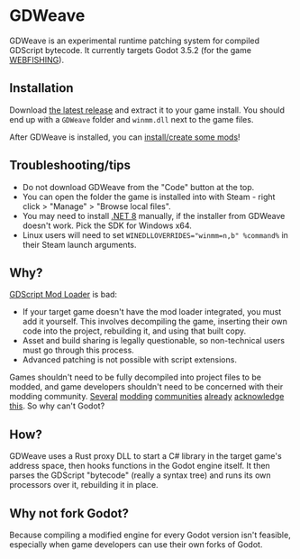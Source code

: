 # GDWeave

GDWeave is an experimental runtime patching system for compiled GDScript bytecode. It currently targets Godot 3.5.2 (for the game [WEBFISHING](https://store.steampowered.com/app/3146520/WEBFISHING/)).

## Installation

Download [the latest release](https://github.com/NotNite/GDWeave/releases/latest/download/GDWeave.zip) and extract it to your game install. You should end up with a `GDWeave` folder and `winmm.dll` next to the game files.

After GDWeave is installed, you can [install/create some mods](https://github.com/NotNite/GDWeave/blob/main/MODS.md)!

## Troubleshooting/tips

- Do not download GDWeave from the "Code" button at the top.
- You can open the folder the game is installed into with Steam - right click > "Manage" > "Browse local files".
- You may need to install [.NET 8](https://dotnet.microsoft.com/en-us/download/dotnet/8.0) manually, if the installer from GDWeave doesn't work. Pick the SDK for Windows x64.
- Linux users will need to set `WINEDLLOVERRIDES="winmm=n,b" %command%` in their Steam launch arguments.

## Why?

[GDScript Mod Loader](https://github.com/GodotModding/godot-mod-loader) is bad:

- If your target game doesn't have the mod loader integrated, you must add it yourself. This involves decompiling the game, inserting their own code into the project, rebuilding it, and using that built copy.
- Asset and build sharing is legally questionable, so non-technical users must go through this process.
- Advanced patching is not possible with script extensions.

Games shouldn't need to be fully decompiled into project files to be modded, and game developers shouldn't need to be concerned with their modding community. [Several](https://docs.bepinex.dev/index.html) [modding](https://dev.epicgames.com/documentation/en-us/unreal-engine/plugins-in-unreal-engine) [communities](https://github.com/AurieFramework/YYToolkit) [already](https://reloaded-project.github.io/Reloaded-II/) [acknowledge](https://fabricmc.net/) [this](https://goatcorp.github.io/). So why can't Godot?

## How?

GDWeave uses a Rust proxy DLL to start a C# library in the target game's address space, then hooks functions in the Godot engine itself. It then parses the GDScript "bytecode" (really a syntax tree) and runs its own processors over it, rebuilding it in place.

## Why not fork Godot?

Because compiling a modified engine for every Godot version isn't feasible, especially when game developers can use their own forks of Godot.
